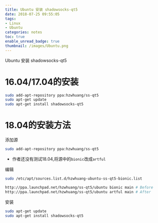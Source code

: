 ```yaml
---
title: Ubuntu 安装 shadowsocks-qt5
date: 2018-07-25 09:55:05
tags:
- Linux
- Ubuntu
categories: notes
toc: true
enable_unread_badge: true
thumbnail: /images/Ubuntu.png
---
```

 Ubuntu 安装 shadowsocks-qt5
<!--more-->
# 16.04/17.04的安装
```sh
sudo add-apt-repository ppa:hzwhuang/ss-qt5
sudo apt-get update
sudo apt-get install shadowsocks-qt5
```
# 18.04的安装方法
添加源
```sh
sudo add-apt-repository ppa:hzwhuang/ss-qt5
```
- 作者还没有测试18.04,将源中的`bionic`改成`artful`

编辑
```sh
sudo /etc/apt/sources.list.d/hzwhuang-ubuntu-ss-qt5-bionic.list
```
	
```sh
http://ppa.launchpad.net/hzwhuang/ss-qt5/ubuntu bionic main # Before  
http://ppa.launchpad.net/hzwhuang/ss-qt5/ubuntu artful main # After
```

安装
```sh
sudo apt-get update
sudo apt-get install shadowsocks-qt5
```
